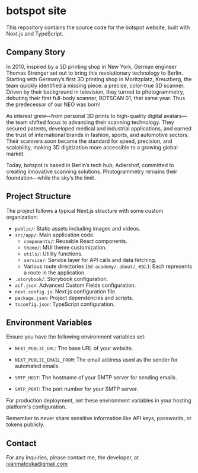 # botspot site

This repository contains the source code for the botspot website, built with Next.js and TypeScript.

## Company Story

In 2010, inspired by a 3D printing shop in New York, German engineer Thomas Strenger set out to bring this revolutionary technology to Berlin. Starting with Germany’s first 3D printing shop in Moritzplatz, Kreuzberg, the team quickly identified a missing piece: a precise, color-true 3D scanner. Driven by their background in television, they turned to photogrammetry, debuting their first full-body scanner, BOTSCAN 01, that same year. Thus the predecessor of our NEO was born!

As interest grew—from personal 3D prints to high-quality digital avatars—the team shifted focus to advancing their scanning technology. They secured patents, developed medical and industrial applications, and earned the trust of international brands in fashion, sports, and automotive sectors. Their scanners soon became the standard for speed, precision, and scalability, making 3D digitization more accessible to a growing global market.

Today, botspot is based in Berlin’s tech hub, Adlershof, committed to creating innovative scanning solutions. Photogrammetry remains their foundation—while the sky’s the limit.

## Project Structure

The project follows a typical Next.js structure with some custom organization:

- `public/`: Static assets including images and videos.
- `src/app/`: Main application code.
  - `components/`: Reusable React components.
  - `theme/`: MUI theme customization.
  - `utils/`: Utility functions.
  - `service/`: Service layer for API calls and data fetching.
  - Various route directories (`3d-academy/`, `about/`, etc.): Each represents a route in the application.
- `.storybook/`: Storybook configuration.
- `acf.json`: Advanced Custom Fields configuration.
- `next.config.js`: Next.js configuration file.
- `package.json`: Project dependencies and scripts.
- `tsconfig.json`: TypeScript configuration.

## Environment Variables

Ensure you have the following environment variables set:

- `NEXT_PUBLIC_URL`: The base URL of your website.
- `NEXT_PUBLIC_EMAIL_FROM`: The email address used as the sender for automated emails.

- `SMTP_HOST`: The hostname of your SMTP server for sending emails.
- `SMTP_PORT`: The port number for your SMTP server.

For production deployment, set these environment variables in your hosting platform's configuration.

Remember to never share sensitive information like API keys, passwords, or tokens publicly.

## Contact

For any inquiries, please contact me, the developer, at [ivanmatcuka@gmail.com](ivanmatcuka@gmail.com)